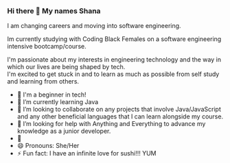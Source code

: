 ### Hi there 👋 My names Shana

I am changing careers and moving into software engineering.

Im currently studying with Coding Black Females on a software engineering intensive bootcamp/course. 

I'm passionate about my interests in engineering technology and the way in which our lives are being shaped by tech.  
I'm excited to get stuck in and to learn as much as possible from self study and learning from others. 

- 🔭 I'm a beginner in tech!
- 🌱 I’m currently learning Java
- 👯 I’m looking to collaborate on any projects that involve Java/JavaScript and any other beneficial languages that I can learn alongside my course.
- 🤔 I’m looking for help with Anything and Everything to advance my knowledge as a junior developer.
- 💬 
- 😄 Pronouns: She/Her
- ⚡ Fun fact: I have an infinite love for sushi!!! YUM

